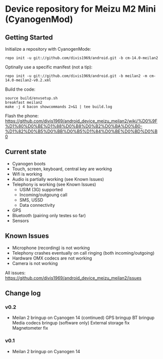 Device repository for Meizu M2 Mini (CyanogenMod)
===========================

Getting Started
---------------

Initialize a repository with CyanogenMode:

    repo init -u git://github.com/divis1969/android.git -b cm-14.0-meilan2

Optinally use a specific manifest (not a tip):

    repo init -u git://github.com/divis1969/android.git -b meilan2 -m cm-14.0-meilan2-v0.2.xml

Build the code:

    source build/envsetup.sh
    breakfast meilan2
    make -j 4 bacon showcommands 2>&1 | tee build.log

Flash the phone:
https://github.com/divis1969/android_device_meizu_meilan2/wiki/%D0%9F%D1%80%D0%BE%D1%88%D0%B8%D0%B2%D0%BA%D0%B0-%D1%82%D0%B5%D0%BB%D0%B5%D1%84%D0%BE%D0%BD%D0%B0

Current state
-------------

- Cyanogen boots
- Touch, screen, keyboard, central key are working
- Wifi is working
- Audio is partially working (see Known Issues)
- Telephony is working (see Known Issues)
    - USIM (3G) supported
    - Incoming/outgoung call
    - SMS, USSD
    - Data connectivity
- GPS
- Bluetooth (pairing only testes so far)
- Sensors

Known Issues
-------------
- Microphone (recording) is not working
- Telephony crashes eventually on call ringing (both incoming/outgoing) 
- Hardware OMX codecs are not working
- Camera is not working

All issues: https://github.com/divis1969/android_device_meizu_meilan2/issues

Change log
----------

### v0.2
- Meilan 2 bringup on Cyanogen 14 (continued)
  GPS bringup
  BT bringup
  Media codecs bringup (software only)
  External storage fix
  Magnetometer fix

### v0.1
- Meilan 2 bringup on Cyanogen 14

